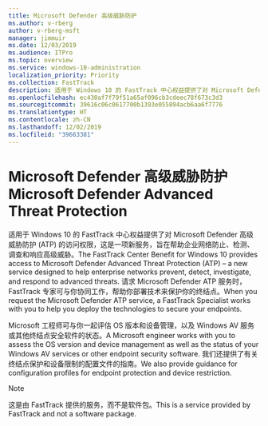 ```yaml
---
title: Microsoft Defender 高级威胁防护
ms.author: v-rberg
author: v-rberg-msft
manager: jimmuir
ms.date: 12/03/2019
ms.audience: ITPro
ms.topic: overview
ms.service: windows-10-administration
localization_priority: Priority
ms.collection: FastTrack
description: 适用于 Windows 10 的 FastTrack 中心权益提供了对 Microsoft Defender 高级威胁防护 (ATP) 的访问权限，这是一项新服务，旨在帮助企业网络防止、检测、调查和响应高级威胁。
ms.openlocfilehash: ec430af7f79f51a65af096cb3cdeec78f673c3d3
ms.sourcegitcommit: 39616c06c0617700b1393e055894acb6aa6f7776
ms.translationtype: HT
ms.contentlocale: zh-CN
ms.lasthandoff: 12/02/2019
ms.locfileid: "39663381"
---
```

# <a name="microsoft-defender-advanced-threat-protection"></a><span data-ttu-id="24d5c-103">Microsoft Defender 高级威胁防护</span><span class="sxs-lookup"><span data-stu-id="24d5c-103">Microsoft Defender Advanced Threat Protection</span></span>

<span data-ttu-id="24d5c-104">适用于 Windows 10 的 FastTrack 中心权益提供了对 Microsoft Defender 高级威胁防护 (ATP) 的访问权限，这是一项新服务，旨在帮助企业网络防止、检测、调查和响应高级威胁。</span><span class="sxs-lookup"><span data-stu-id="24d5c-104">The FastTrack Center Benefit for Windows 10 provides access to Microsoft Defender Advanced Threat Protection (ATP) – a new service designed to help enterprise networks prevent, detect, investigate, and respond to advanced threats.</span></span> <span data-ttu-id="24d5c-105">请求 Microsoft Defender ATP 服务时，FastTrack 专家可与你协同工作，帮助你部署技术来保护你的终结点。</span><span class="sxs-lookup"><span data-stu-id="24d5c-105">When you request the Microsoft Defender ATP service, a FastTrack Specialist works with you to help you deploy the technologies to secure your endpoints.</span></span>

<span data-ttu-id="24d5c-106">Microsoft 工程师可与你一起评估 OS 版本和设备管理，以及 Windows AV 服务或其他终结点安全软件的状态。</span><span class="sxs-lookup"><span data-stu-id="24d5c-106">A Microsoft engineer works with you to assess the OS version and device management as well as the status of your Windows AV services or other endpoint security software.</span></span> <span data-ttu-id="24d5c-107">我们还提供了有关终结点保护和设备限制的配置文件的指南。</span><span class="sxs-lookup"><span data-stu-id="24d5c-107">We also provide guidance for configuration profiles for endpoint protection and device restriction.</span></span>  

> [!NOTE]
> <span data-ttu-id="24d5c-108">这是由 FastTrack 提供的服务，而不是软件包。</span><span class="sxs-lookup"><span data-stu-id="24d5c-108">This is a service provided by FastTrack and not a software package.</span></span> 
